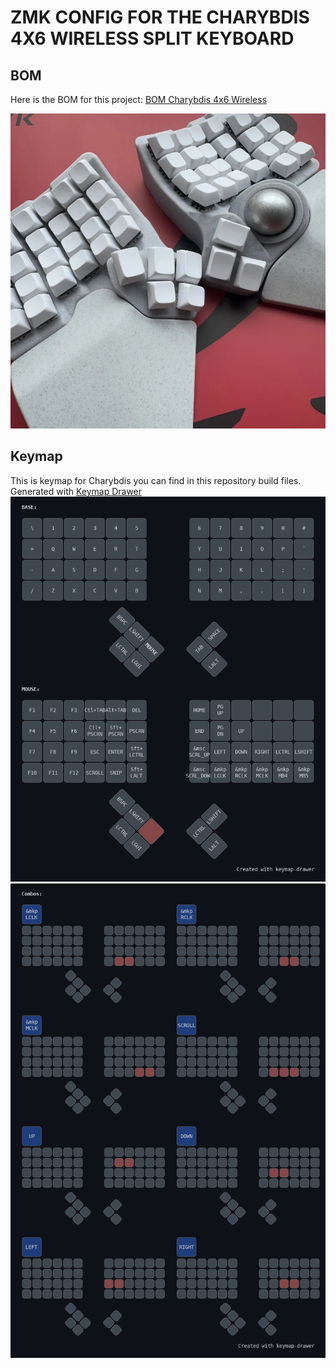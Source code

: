 # ZMK CONFIG FOR THE CHARYBDIS 4X6 WIRELESS SPLIT KEYBOARD

## BOM

Here is the BOM for this project: [BOM Charybdis 4x6 Wireless](/docs/bom/readme.md)

![Example Keyboard](/docs/picture/optimize.jpg)

## Keymap

This is keymap for Charybdis you can find in this repository build files.  
Generated with [Keymap Drawer](https://github.com/caksoylar/keymap-drawer-web/)
![RZ Keymap](/docs/layouts/my_keymap.png)
![RZ Keymap combos](/docs/layouts/combos.png)

